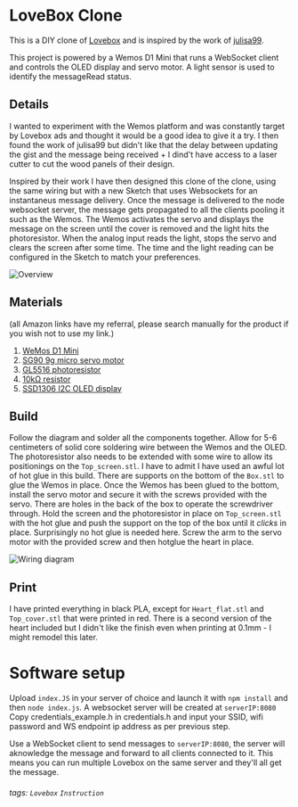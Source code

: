 LoveBox Clone
===

This is a DIY clone of [Lovebox](https://en.lovebox.love/) and is inspired by the work of [julisa99](https://github.com/julisa99/Lovebox/).

This project is powered by a Wemos D1 Mini that runs a WebSocket client and controls the OLED display and servo motor. A light sensor is used to identify the messageRead status.
## Details

I wanted to experiment with the Wemos platform and was constantly target by Lovebox ads and thought it would be a good idea to give it a try. I then found the work of julisa99 but didn't like that the delay between updating the gist and the message being received + I dind't have access to a laser cutter to cut the wood panels of their design.

Inspired by their work I have then designed this clone of the clone, using the same wiring but with a new Sketch that uses Websockets for an instantaneus message delivery.
Once the message is delivered to the node websocket server, the message gets propagated to all the clients pooling it such as the Wemos. The Wemos activates the servo and displays the message on the screen until the cover is removed and the light hits the photoresistor. When the analog input reads the light, stops the servo and clears the screen after some time. The time and the light reading can be configured in the Sketch to match your preferences.

![Overview](https://media3.giphy.com/media/QyOTqdEvq3LLxTvGCz/giphy.gif)
## Materials

(all Amazon links have my referral, please search manually for the product if you wish not to use my link.)

1. [WeMos D1 Mini](https://amzn.to/3tylYwV)
2. [SG90 9g micro servo motor](https://amzn.to/39VxURJ)
3. [GL5516 photoresistor](https://amzn.to/3oRTOJL)
4. [10kΩ resistor](https://amzn.to/3q9mT4M)
5. [SSD1306 I2C OLED display](https://amzn.to/3rsBWXJ)

## Build

Follow the diagram and solder all the components together.
Allow for 5-6 centimeters of solid core soldering wire between the Wemos and the OLED. The photoresistor also needs to be extended with some wire to allow its positionings on the ```Top_screen.stl```.
I have to admit I have used an awful lot of hot glue in this build. There are supports on the bottom of the ```Box.stl``` to glue the Wemos in place. 
Once the Wemos has been glued to the bottom, install the servo motor and secure it with the screws provided with the servo. There are holes in the back of the box to operate the screwdriver through.
Hold the screen and the photoresistor in place on ```Top_screen.stl``` with the hot glue and push the support on the top of the box until it *clicks* in place. Surprisingly no hot glue is needed here.
Screw the arm to the servo motor with the provided screw and then hotglue the heart in place.

![Wiring diagram](https://i.imgur.com/6L2zcLs.png)

## Print 

I have printed everything in black PLA, except for ```Heart_flat.stl``` and ```Top_cover.stl``` that were printed in red.
There is a second version of the heart included but I didn't like the finish even when printing at 0.1mm - I might remodel this later.

# Software setup

Upload ```index.JS``` in your server of choice and launch it with ```npm install``` and then ```node index.js```. A websocket server will be created at ```serverIP:8080```
Copy credentials_example.h in credentials.h and input your SSID, wifi password and WS endpoint ip address as per previous step.

Use a WebSocket client to send messages to ```serverIP:8080```, the server will aknowledge the message and forward to all clients connected to it. This means you can run multiple Lovebox on the same server and they'll all get the message.

###### tags: `Lovebox` `Instruction`
